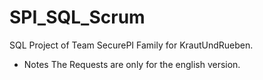 # SPI_SQL_Scrum

SQL Project of Team SecurePI Family for KrautUndRueben.
- Notes
The Requests are only for the english version.

